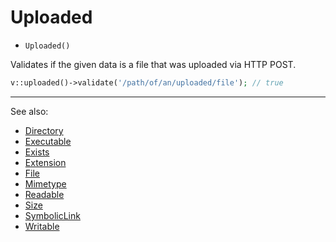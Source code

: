 # Uploaded

- `Uploaded()`

Validates if the given data is a file that was uploaded via HTTP POST.

```php
v::uploaded()->validate('/path/of/an/uploaded/file'); // true
```

***
See also:

  * [Directory](Directory.md)
  * [Executable](Executable.md)
  * [Exists](Exists.md)
  * [Extension](Extension.md)
  * [File](File.md)
  * [Mimetype](Mimetype.md)
  * [Readable](Readable.md)
  * [Size](Size.md)
  * [SymbolicLink](SymbolicLink.md)
  * [Writable](Writable.md)

